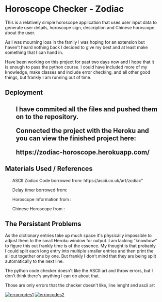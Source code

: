 <h1> Horoscope Checker - Zodiac </h1>
<p> This is a relatively simple horoscope application that uses user input data to generate user details, horoscope sign, description and Chinese horoscope about the user. </p>
<p> As I was mourning loss in the family I was hoping for an extension but haven't heard nothing back I decided to give my best and at least make something that I can hand in.</p>
<p> Have been working on this project for past two days now and I hope that it is enough to pass the python course. I could have included more of my knowledge, make classes and include error checking, and all other good things, but frankly I am running out of time.</p>
<h2>Deployment<h2>
    <ul>I have commited all the files and pushed them on to the repository. </ul>
    <ul>Connected the project with the Heroku and you can view the finished project here:</ul>
    <ul>https://zodiac-horoscope.herokuapp.com/ </ul>

<h2> Materials Used / References</h2>
    <ul>ASCII Zodiac Code borrowed from: https://ascii.co.uk/art/zodiac"</ul>
    <ul>Delay timer borrowed from: <A HREF = "https://realpython.com/python-sleep/"></A></ul>
    <ul>Horoscope Information from : <A HREF = "https://www.allure.com/story/zodiac-sign-personality-traits-dates"></A></ul>
    <ul>Chinese Horoscope from : <A HREF = "https://www.oprahdaily.com/life/a35119928/chinese-zodiac-signs/"></A></ul>

 <h2> The Persistant Problems </h2>
 <p> As the dictionary entries take up much space it's physically impossible to adjust them to the small Heroku window for output. I am lacking "knowhow" to figure this out frankly time is of the essence. My thought is that probably I could split each long entry into multiple smaller entries and then print the all out together one by one. But frankly I don't mind that they are being split automatically to the next line. </p>
 <p> The python code checker doesn't like the ASCII art and throw errors, but I don't think there's anything I can do about that.</p>
 <p> Those are only errors that the checker doesn't like, line lenght and ascii art</p>
<a href="https://ibb.co/cvhhGbL"><img src="https://i.ibb.co/j5kkcVR/errorcodes1.png" alt="errorcodes1" border="0"></a>
<a href="https://ibb.co/KVStp9q"><img src="https://i.ibb.co/TPdQxH8/errorcodes2.png" alt="errorcodes2" border="0"></a>

